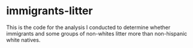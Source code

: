 # immigrants-litter
This is the code for the analysis I conducted to determine whether immigrants and some groups of non-whites litter more than non-hispanic white natives.
